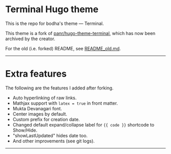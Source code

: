 # Terminal Hugo theme

This is the repo for bodha's theme — Terminal.

This theme is a fork of [panr/hugo-theme-terminal](https://github.com/panr/hugo-theme-terminal), which has now been archived by the creator.

For the old (i.e. forked) README, see [README_old.md](README_old.md).

---

# Extra features

The following are the features I added after forking.

- Auto hyperlinking of raw links.
- Mathjax support with `latex = true` in front matter.
- Mukta Devanagari font.
- Center images by default.
- Custom prefix for creation date.
- Changed default expand/collapse label for `{{ code }}` shortcode to Show/Hide.
- "showLastUpdated" hides date too.
- And other improvements (see git logs).

---
